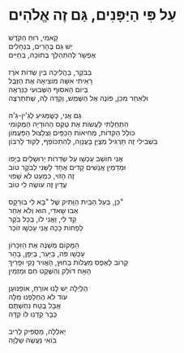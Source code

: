# עַל פִּי הַיַּפָּנִים, גַּם זֶה אֱלֹהִים

קָאמִי, רוּחַ הַקֹּדֶשׁ\
יֵשׁ גַּם בֶּהָרִים, בִּנְחָלִים\
אֶפְשָׁר לְהִתְהַלֵּךְ בְּתוֹכָהּ, בַּחַיִּים\
\
בַּבֹּקֶר, בַּהֲלִיכָה בֵּין שְׂדוֹת אֹרֶז\
רָאִיתִי אִשָּׁה מוֹצִיאָה אֶת הַזֶּבֶל\
בְּיוֹם הָאִסּוּף הַשְּׁבוּעִי כַּנִּרְאֶה\
וּלְאַחַר מִכֵּן, פּוֹנֶה אֶל הַשֶּׁמֶשׁ, וְקַדָּה לָהּ, שֶׁתִּתְרַצֶּה\
\
גַּם אֲנִי, כְּשֶׁמַּגִּיעַ לְגִ'ין-גַּ'הּ\
הִתְחַלְתִּי לַעֲשׂוֹת אֶת טֶקֶס הַהוֹדָיָה הַמְּקוֹמִי\
כּוֹלֵל הַקִּדּוֹת, מְחִיאוֹת הַכַּפַּיִם וְצִלְצוּל הַפַּעֲמוֹן\
בִּשְׁבִילִי זֶה תַּרְגִּיל מְצֻיָּן בָּעֲנָוָה, לְהִתְכּוֹפֵף, לַקּוּד לָרִבּוֹן\
\
אֲנִי חוֹשֵׁב עַכְשָׁו עַל שְׂדֵרוֹת יְרוּשָׁלַיִם בְּיָפוֹ\
וּמְדַמְיֵן אֲנָשִׁים קָדִים אֶחָד לַשֵּׁנִי לְבֹקֶר טוֹב\
זֶה הָזוּי, כִּמְעַט לֹא שָׁפוּי\
עֲדַיִן זֶה עוֹשֶׂה לִי טוֹב\
\
כֵּן, בַּעַל הַבַּיִת הַוָּתִיק שֶׁל "בָּא לִי בּוּרֵקָס"\
אַבּוּ שָׁאדִי, הוּא וְלֹא אַחֵר\
קַד לִי, וַאֲנִי לוֹ, בְּכָל בֹּקֶר\
לְפָחוֹת כָּכָה אֲנִי עַכְשָׁו זוֹכֵר\
\
הַמָּקוֹם מְשַׁנֶּה אֶת הַזִּכָּרוֹן\
עַכְשָׁו פֹּה, בַּיַּעַר, בְּיַפָּן, בָּהָר\
קָרוֹב לְאֶפֶס מַעֲלוֹת בַּחוּץ, הָאֲוִיר נָקִי וּפָרִיךְ\
הָאָח דּוֹלֵק וְהַשֶּׁקֶט חַם וּמַזְמִין\
\
הַלַּיְלָה יֵשׁ לָנוּ אוֹרֵחַ, אוֹפַנּוֹעָן\
עוֹד לֹא הֶחְלַפְנוּ מִלָּה\
אֲבָל בֶּטַח נִחַשְׁתֶּם\
כְּבָר קֵדֵנוּ לוֹ קִדָּה\
\
יַאלְלָה, מַסְפִּיק לָרִיב\
בּוֹאִי נַעֲשֶׂה שַׁלְוָה
